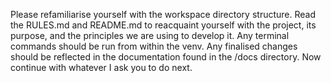 Please refamiliarise yourself with the workspace directory structure. Read the RULES.md and README.md to reacquaint yourself with the project, its purpose, and the principles we are using to develop it. Any terminal commands should be run from within the venv. Any finalised changes should be reflected in the documentation found in the /docs directory. Now continue with whatever I ask you to do next.
